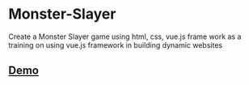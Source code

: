 # Monster-Slayer
Create a Monster Slayer game using html, css, vue.js frame work as a training on using vue.js framework in building dynamic websites
<h2><a href='https://omaradly.github.io/Monster-Slayer/'>Demo</a></h2>
